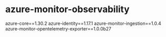 # azure-monitor-observability

azure-core==1.30.2
azure-identity==1.17.1
azure-monitor-ingestion==1.0.4
azure-monitor-opentelemetry-exporter==1.0.0b27
